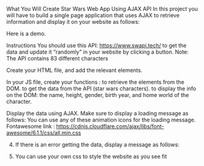 What You Will Create
Star Wars Web App Using AJAX API
In this project you will have to build a single page application that uses AJAX to retrieve information and display it on your website as follows:

Here is a demo.

Instructions
You should use this API: https://www.swapi.tech/ to get the data and update it “randomly” in your website by clicking a button.
Note: The API contains 83 different characters

Create your HTML file, and add the relevant elements.

In your JS file, create your functions :
to retrieve the elements from the DOM.
to get the data from the API (star wars characters).
to display the info on the DOM: the name, height, gender, birth year, and home world of the character.

Display the data using AJAX. Make sure to display a loading message as follows:
You can use any of these animation icons for the loading message.
Fontawesome link :
https://cdnjs.cloudflare.com/ajax/libs/font-awesome/6.1.1/css/all.min.css

4. If there is an error getting the data, display a message as follows:

5. You can use your own css to style the website as you see fit
